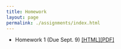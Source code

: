 ```yaml
---
title: Homework
layout: page
permalink: ./assignments/index.html
---
```


* Homework 1 (Due Sept. 9) [[HTML]](./homework1.html)[[PDF]](./homework1.pdf)
